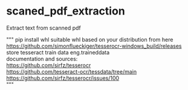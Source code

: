 # scaned_pdf_extraction
Extract text from scanned pdf

"""
pip install whl suitable whl based on your distribution from here <br> https://github.com/simonflueckiger/tesserocr-windows_build/releases <br>
store tesseract train data eng.traineddata <br>
documentation and sources: <br>
https://github.com/sirfz/tesserocr <br>
https://github.com/tesseract-ocr/tessdata/tree/main <br>
https://github.com/sirfz/tesserocr/issues/100 <br>
"""
